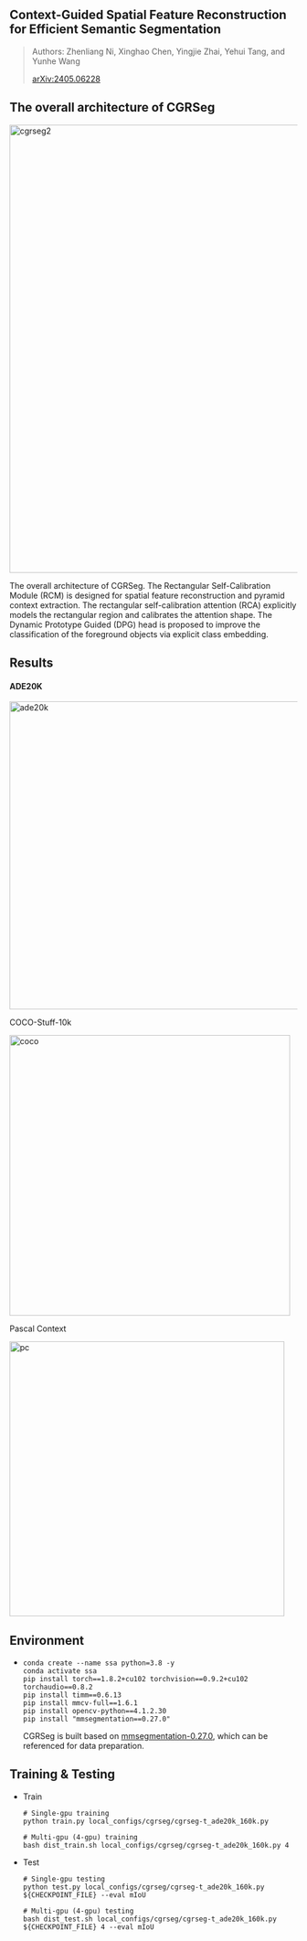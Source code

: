 ## Context-Guided Spatial Feature Reconstruction for Efficient Semantic Segmentation
> Authors: Zhenliang Ni, Xinghao Chen, Yingjie Zhai, Yehui Tang, and Yunhe Wang
> 
> [arXiv:2405.06228](https://arxiv.org/abs/2405.06228)

## The overall architecture of CGRSeg
<img width="784" alt="cgrseg2" src="https://github.com/nizhenliang/CGRSeg/assets/48742170/eef8c502-599d-48aa-b05b-51a682ac7456">

The overall architecture of CGRSeg. The Rectangular Self-Calibration Module (RCM) is designed for spatial feature reconstruction and pyramid context extraction. 
The rectangular self-calibration attention (RCA) explicitly models the rectangular region and calibrates the attention shape. The Dynamic Prototype Guided (DPG) head
is proposed to improve the classification of the foreground objects via explicit class embedding.

## Results

#### ADE20K

<img width="539" alt="ade20k" src="https://github.com/nizhenliang/CGRSeg/assets/48742170/98e14385-8f41-417c-84d9-3cc6db0d32c1">

COCO-Stuff-10k

<img width="491" alt="coco" src="https://github.com/nizhenliang/CGRSeg/assets/48742170/9bf2487f-27d6-41d1-8e94-26f3fd994ce0">

Pascal Context

<img width="481" alt="pc" src="https://github.com/nizhenliang/CGRSeg/assets/48742170/d0b3f524-523f-4fc3-a809-691f4617ebb4">

## Environment

- ```shell
  conda create --name ssa python=3.8 -y
  conda activate ssa
  pip install torch==1.8.2+cu102 torchvision==0.9.2+cu102 torchaudio==0.8.2
  pip install timm==0.6.13
  pip install mmcv-full==1.6.1
  pip install opencv-python==4.1.2.30
  pip install "mmsegmentation==0.27.0"
  ```
  
  CGRSeg is built based on [mmsegmentation-0.27.0](https://github.com/open-mmlab/mmsegmentation/tree/v0.27.0), which can be referenced for data preparation.

## Training & Testing

- Train
  
  ```shell
  # Single-gpu training
  python train.py local_configs/cgrseg/cgrseg-t_ade20k_160k.py
  
  # Multi-gpu (4-gpu) training
  bash dist_train.sh local_configs/cgrseg/cgrseg-t_ade20k_160k.py 4
  ```

- Test
  
  ```shell
  # Single-gpu testing
  python test.py local_configs/cgrseg/cgrseg-t_ade20k_160k.py ${CHECKPOINT_FILE} --eval mIoU
  
  # Multi-gpu (4-gpu) testing
  bash dist_test.sh local_configs/cgrseg/cgrseg-t_ade20k_160k.py ${CHECKPOINT_FILE} 4 --eval mIoU
  ```
